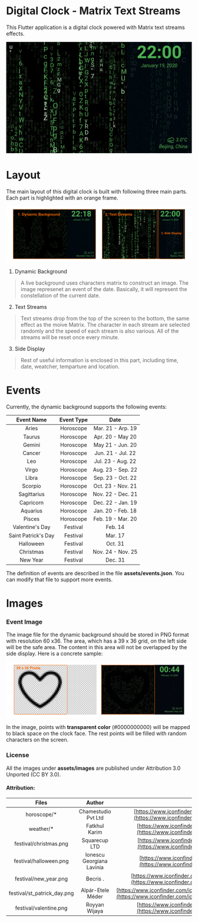 # Digital Clock - Matrix Text Streams

This Flutter application is a digital clock powered with Matrix text streams effects.

![](./digital_clock.jpg)

# Layout
The main layout of this digital clock is built with following three main parts. Each part is highlighted with an orange frame.

![](./layout.png)

1. Dynamic Background
> A live background uses characters matrix to construct an image. The image represenet an event of the date. Basically, it will represent the constellation of the current date. 

2. Text Streams
> Text streams drop from the top of the screen to the bottom, the same effect as the moive Matrix. The character in each stream are selected randomly and the speed of each stream is also various. All of the streams will be reset once every minute.

3. Side Display
> Rest of useful information is enclosed in this part, including time, date, weatcher, temparture and location.

# Events
Currently, the dynamic background supports the following events:

Event Name       | Event Type | Date
:--:                 | :-:        | :-:
Aries                | Horoscope  | Mar. 21 - Arp. 19
Taurus               | Horoscope  | Apr. 20 - May 20
Gemini               | Horoscope  | May 21 - Jun. 20
Cancer               | Horoscope  | Jun. 21 - Jul. 22
Leo                  | Horoscope  | Jul. 23 - Aug. 22
Virgo                | Horoscope  | Aug. 23 - Sep. 22
Libra                | Horoscope  | Sep. 23 - Oct. 22
Scorpio              | Horoscope  | Oct. 23 - Nov. 21
Sagittarius          | Horoscope  | Nov. 22 - Dec. 21
Capricorn            | Horoscope  | Dec. 22 - Jan. 19
Aquarius             | Horoscope  | Jan. 20 - Feb. 18
Pisces               | Horoscope  | Feb. 19 - Mar. 20
Valentine's Day      | Festival   | Feb. 14
Saint Patrick's Day  | Festival   | Mar. 17
Halloween            | Festival   | Oct. 31
Christmas            | Festival   | Nov. 24 - Nov. 25
New Year             | Festival   | Dec. 31

The definition of events are described in the file **assets/events.json**. You can modify that file to support more events.

# Images

### Event Image
The image file for the dynamic background should be stored in PNG format with resolution 60 x36. The area, which has a 39 x 36 grid, on the left side will be the safe area. The content in this area will not be overlapped by the side display. Here is a concrete sample:

![](./event_image.png)

In the image, points with **transparent color** (#0000000000) will be mapped to black space on the clock face. The rest points will be filled with random characters on the screen.



### License
All the images under **assets/images** are published under Attribution 3.0 Unported (CC BY 3.0).

#### Attribution:


Files | Author | Link
:--:      | :-:    | :-:
horoscope/* | Chamestudio Pvt Ltd | [https://www.iconfinder.com/iconsets/astronomical-signs](https://www.iconfinder.com/iconsets/astronomical-signs)
weather/* | Fatkhul Karim | [https://www.iconfinder.com/iconsets/weather-line-19](https://www.iconfinder.com/iconsets/weather-line-19)
festival/christmas.png | Squarecup LTD | [https://www.iconfinder.com/iconsets/christmas-2442](https://www.iconfinder.com/iconsets/christmas-2442)
festival/halloween.png | Ionescu Georgiana Lavinia | [https://www.iconfinder.com/iconsets/vegetables-56](https://www.iconfinder.com/iconsets/vegetables-56)
festival/new_year.png | Becris . |[https://www.iconfinder.com/iconsets/chinese-new-year-4](https://www.iconfinder.com/iconsets/chinese-new-year-4)
festival/st\_patrick\_day.png | Alpár-Etele Méder | [https://www.iconfinder.com/icons/3017878/clover_day_patrick_st_icon](https://www.iconfinder.com/icons/3017878/clover_day_patrick_st_icon)
festival/valentine.png | Royyan Wijaya | [https://www.iconfinder.com/iconsets/gradak-interface](https://www.iconfinder.com/iconsets/gradak-interface)

